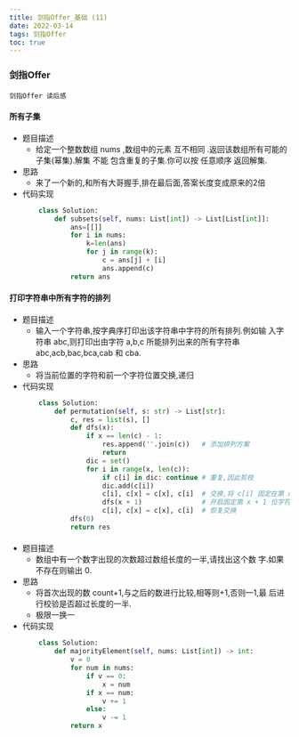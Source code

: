```yaml
---
title: 剑指Offer_基础 (11)
date: 2022-03-14
tags: 剑指Offer
toc: true
---
```


### 剑指Offer
    剑指Offer 读后感

<!-- more -->

#### 所有子集
- 题目描述
    * 给定一个整数数组 nums ,数组中的元素 互不相同 .返回该数组所有可能的子集(幂集).解集 不能 包含重复的子集.你可以按 任意顺序 返回解集.
- 思路
    * 来了一个新的,和所有大哥握手,排在最后面,答案长度变成原来的2倍
- 代码实现
    ```python
        class Solution:
            def subsets(self, nums: List[int]) -> List[List[int]]:
                ans=[[]]
                for i in nums:
                    k=len(ans)
                    for j in range(k):
                        c = ans[j] + [i]
                        ans.append(c)
                return ans
    ```


#### 打印字符串中所有字符的排列
- 题目描述
    * 输入一个字符串,按字典序打印出该字符串中字符的所有排列.例如输 入字符串 abc,则打印出由字符 a,b,c 所能排列出来的所有字符串 abc,acb,bac,bca,cab 和 cba.
- 思路
    * 将当前位置的字符和前一个字符位置交换,递归
- 代码实现
    ```python
        class Solution:
            def permutation(self, s: str) -> List[str]:
                c, res = list(s), []
                def dfs(x):
                    if x == len(c) - 1:
                        res.append(''.join(c))   # 添加排列方案
                        return
                    dic = set()
                    for i in range(x, len(c)):
                        if c[i] in dic: continue # 重复,因此剪枝
                        dic.add(c[i])
                        c[i], c[x] = c[x], c[i]  # 交换,将 c[i] 固定在第 x 位
                        dfs(x + 1)               # 开启固定第 x + 1 位字符
                        c[i], c[x] = c[x], c[i]  # 恢复交换
                dfs(0)
                return res
    ```

#### 
- 题目描述
    * 数组中有一个数字出现的次数超过数组长度的一半,请找出这个数 字.如果不存在则输出 0.
- 思路
    * 将首次出现的数 count+1,与之后的数进行比较,相等则+1,否则—1,最 后进行校验是否超过长度的一半.
    * 极限一换一
- 代码实现
    ```python
        class Solution:
            def majorityElement(self, nums: List[int]) -> int:
                v = 0
                for num in nums:
                    if v == 0:
                        x = num
                    if x == num:
                        v += 1
                    else:
                        v -= 1
                return x
    ```

